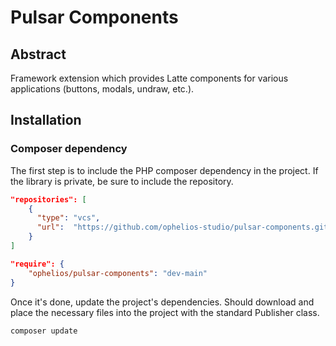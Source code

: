 # Pulsar Components

## Abstract
Framework extension which provides Latte components for various applications (buttons, modals, undraw, etc.).

## Installation

### Composer dependency
The first step is to include the PHP composer dependency in the project. If the 
library is private, be sure to include the repository.

```json
"repositories": [
    {
      "type": "vcs",
      "url":  "https://github.com/ophelios-studio/pulsar-components.git"
    }
]
```

```json
"require": {
    "ophelios/pulsar-components": "dev-main"
}
```

Once it's done, update the project's dependencies. Should download and place the necessary 
files into the project with the standard Publisher class.

```shell
composer update
```
